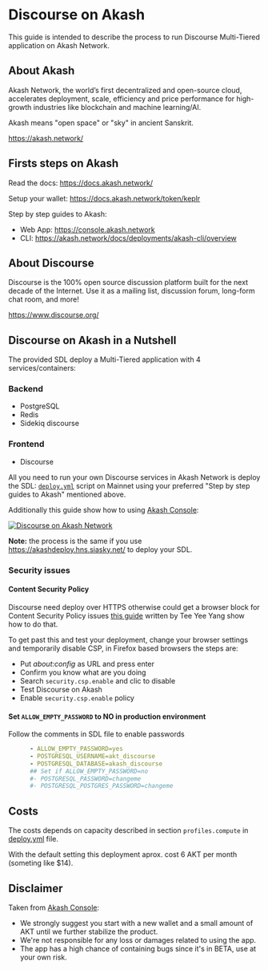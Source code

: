 # Discourse on Akash

This guide is intended to describe the process to run Discourse Multi-Tiered application on Akash Network.

## About Akash

Akash Network, the world’s first decentralized and open-source cloud, accelerates deployment, scale, efficiency and price performance for high-growth industries like blockchain and machine learning/AI.

Akash means "open space" or "sky" in ancient Sanskrit.

https://akash.network/

## Firsts steps on Akash

Read the docs: https://docs.akash.network/ 

Setup your wallet: https://docs.akash.network/token/keplr

Step by step guides to Akash:

- Web App: https://console.akash.network
- CLI: https://akash.network/docs/deployments/akash-cli/overview

## About Discourse

Discourse is the 100% open source discussion platform built for the next decade of the Internet. Use it as a mailing list, discussion forum, long-form chat room, and more! 

https://www.discourse.org/


## Discourse on Akash in a Nutshell

The provided SDL deploy a Multi-Tiered application with 4 services/containers:

### Backend

- PostgreSQL
- Redis
- Sidekiq discourse

### Frontend

- Discourse


All you need to run your own Discourse services in Akash Network is deploy the SDL: [``deploy.yml``](./deploy.yml) script on Mainnet using your preferred "Step by step guides to Akash" mentioned above. 

Additionally this guide show how to using [Akash Console](https://akash.network/docs/guides/):

[![Discourse on Akash Network](https://img.youtube.com/vi/XFweRMMZ10s/0.jpg)](https://youtu.be/XFweRMMZ10s)

**Note:** the process is the same if you use https://akashdeploy.hns.siasky.net/ to deploy your SDL.

### Security issues

#### Content Security Policy

Discourse need deploy over HTTPS otherwise could get a browser block for Content Security Policy issues [this guide](https://teeyeeyang.medium.com/how-to-use-a-custom-domain-with-your-akash-deployment-5916585734a2) written by Tee Yee Yang show how to do that.

To get past this and test your deployment, change your browser settings and temporarily disable CSP, in Firefox based browsers the steps are:

- Put _about:config_ as URL and press enter
- Confirm you know what are you doing
- Search `security.csp.enable` and clic to disable
- Test Discourse on Akash
- Enable `security.csp.enable` policy

#### Set `ALLOW_EMPTY_PASSWORD` to NO in production environment

Follow the comments in SDL file to enable passwords

```yml
      - ALLOW_EMPTY_PASSWORD=yes
      - POSTGRESQL_USERNAME=akt_discourse
      - POSTGRESQL_DATABASE=akash_discourse
      ## Set if ALLOW_EMPTY_PASSWORD=no
      #- POSTGRESQL_PASSWORD=changeme 
      #- POSTGRESQL_POSTGRES_PASSWORD=changeme
```

## Costs

The costs depends on capacity described in section `profiles.compute` in [deploy.yml](deploy.yml) file. 

With the default setting this deployment aprox. cost 6 AKT per month (someting like $14).

## Disclaimer

Taken from [Akash Console](https://console.akash.network/new-deployment):

- We strongly suggest you start with a new wallet and a small amount of AKT until we further stabilize the product.
- We're not responsible for any loss or damages related to using the app.
- The app has a high chance of containing bugs since it's in BETA, use at your own risk.

